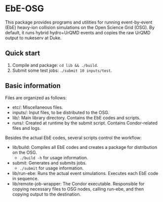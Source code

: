# EbE-OSG

This package provides programs and utilities for running event-by-event (EbE) heavy-ion collision
simulations on the Open Science Grid (OSG).  By default, it runs hybrid hydro+UrQMD events and
copies the raw UrQMD output to nukeserv at Duke.


## Quick start

  1. Compile and package:  `cd lib && ./build`.
  2. Submit some test jobs:  `./submit 10 inputs/test`.


## Basic information

Files are organized as follows:

  * etc/:  Miscellaneous files.
  * inputs/:  Input files, to be distributed to the OSG.
  * lib/:  Main library directory.  Contains the EbE codes and scripts.
  * runs/:  Created at runtime by the submit script.  Contains Condor-related files and logs.

Besides the actual EbE codes, several scripts control the workflow:

  * lib/build:  Compiles all EbE codes and creates a package for distribution on the OSG.
    * `./build -h` for usage information.
  * submit:  Generates and submits jobs.
    * `./submit` for usage information.
  * lib/run-ebe:  Runs the actual event simulations.  Executes each EbE code in sequence.
  * lib/remote-job-wrapper:  The Condor executable.  Responsible for copying necessary files to OSG
      nodes, calling run-ebe, and then copying output to the destination.
